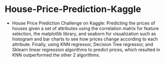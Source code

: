 # House-Price-Prediction-Kaggle
* House Price Prediction Challenge on Kaggle: Predicting the prices of houses given a set of attributes
using the correlation matrix for feature selection, the matplotlib library, and seaborn for visualization
such as histogram and bar charts to see how prices change according to each attribute. Finally, using
KNN regressor, Decision Tree regressor, and Sklearn linear regression algorithms to predict prices,
which resulted in KNN outperformed the other 2 algorithms.
